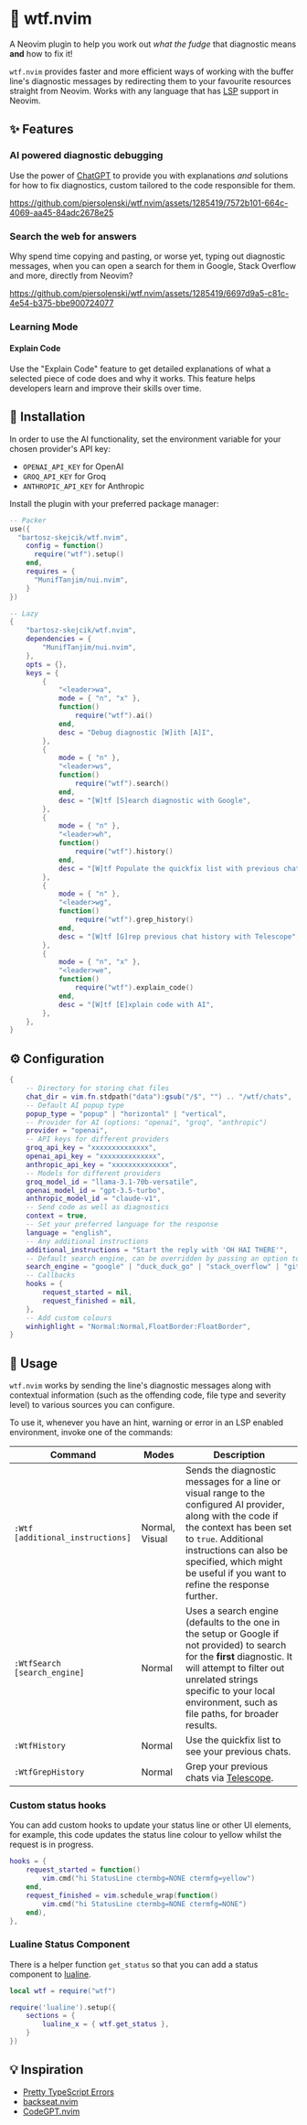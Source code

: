 # 🤯 wtf.nvim

A Neovim plugin to help you work out *what the fudge* that diagnostic means **and** how to fix it!

`wtf.nvim` provides faster and more efficient ways of working with the buffer line's diagnostic messages by redirecting them to your favourite resources straight from Neovim. 
Works with any language that has [LSP](https://microsoft.github.io/language-server-protocol/) support in Neovim.

## ✨ Features

### AI powered diagnostic debugging

Use the power of [ChatGPT](https://openai.com/blog/chatgpt) to provide you with explanations *and* solutions for how to fix diagnostics, custom tailored to the code responsible for them.

https://github.com/piersolenski/wtf.nvim/assets/1285419/7572b101-664c-4069-aa45-84adc2678e25

### Search the web for answers 

Why spend time copying and pasting, or worse yet, typing out diagnostic messages, when you can open a search for them in Google, Stack Overflow and more, directly from Neovim?

https://github.com/piersolenski/wtf.nvim/assets/1285419/6697d9a5-c81c-4e54-b375-bbe900724077

### Learning Mode

#### Explain Code

Use the "Explain Code" feature to get detailed explanations of what a selected piece of code does and why it works. This feature helps developers learn and improve their skills over time.

## 🔩 Installation

In order to use the AI functionality, set the environment variable for your chosen provider's API key:
- `OPENAI_API_KEY` for OpenAI
- `GROQ_API_KEY` for Groq
- `ANTHROPIC_API_KEY` for Anthropic

Install the plugin with your preferred package manager:

```lua
-- Packer
use({
  "bartosz-skejcik/wtf.nvim",
    config = function()
      require("wtf").setup()
    end,
    requires = {
      "MunifTanjim/nui.nvim",
    }
})

-- Lazy
{
	"bartosz-skejcik/wtf.nvim",
	dependencies = {
		"MunifTanjim/nui.nvim",
	},
  	opts = {},
	keys = {
		{
			"<leader>wa",
			mode = { "n", "x" },
			function()
				require("wtf").ai()
			end,
			desc = "Debug diagnostic [W]ith [A]I",
		},
		{
			mode = { "n" },
			"<leader>ws",
			function()
				require("wtf").search()
			end,
			desc = "[W]tf [S]earch diagnostic with Google",
		},
		{
			mode = { "n" },
			"<leader>wh",
			function()
				require("wtf").history()
			end,
			desc = "[W]tf Populate the quickfix list with previous chat [H]istory",
		},
		{
			mode = { "n" },
			"<leader>wg",
			function()
				require("wtf").grep_history()
			end,
			desc = "[W]tf [G]rep previous chat history with Telescope",
		},
        {
            mode = { "n", "x" },
            "<leader>we",
            function()
                require("wtf").explain_code()
            end,
            desc = "[W]tf [E]xplain code with AI",
        },
	},
}
```

## ⚙️ Configuration

```lua
{
   	-- Directory for storing chat files 
    chat_dir = vim.fn.stdpath("data"):gsub("/$", "") .. "/wtf/chats",
    -- Default AI popup type
    popup_type = "popup" | "horizontal" | "vertical",
    -- Provider for AI (options: "openai", "groq", "anthropic")
    provider = "openai",
    -- API keys for different providers
    groq_api_key = "xxxxxxxxxxxxxx",
    openai_api_key = "xxxxxxxxxxxxxx",
    anthropic_api_key = "xxxxxxxxxxxxxx",
    -- Models for different providers
    groq_model_id = "llama-3.1-70b-versatile",
    openai_model_id = "gpt-3.5-turbo",
    anthropic_model_id = "claude-v1",
    -- Send code as well as diagnostics
    context = true,
    -- Set your preferred language for the response
    language = "english",
    -- Any additional instructions
    additional_instructions = "Start the reply with 'OH HAI THERE'",
    -- Default search engine, can be overridden by passing an option to WtfSeatch
    search_engine = "google" | "duck_duck_go" | "stack_overflow" | "github" | "phind" | "perplexity",
    -- Callbacks
    hooks = {
        request_started = nil,
        request_finished = nil,
    },
    -- Add custom colours
    winhighlight = "Normal:Normal,FloatBorder:FloatBorder",
}
```

## 🚀 Usage

`wtf.nvim` works by sending the line's diagnostic messages along with contextual information (such as the offending code, file type and severity level) to various sources you can configure.

To use it, whenever you have an hint, warning or error in an LSP enabled environment, invoke one of the commands:

| Command | Modes | Description |
| -- | -- | -- |
| `:Wtf [additional_instructions]` | Normal, Visual | Sends the diagnostic messages for a line or visual range to the configured AI provider, along with the code if the context has been set to `true`. Additional instructions can also be specified, which might be useful if you want to refine the response further.
| `:WtfSearch [search_engine]` | Normal | Uses a search engine (defaults to the one in the setup or Google if not provided) to search for the **first** diagnostic. It will attempt to filter out unrelated strings specific to your local environment, such as file paths, for broader results. 
| `:WtfHistory` | Normal | Use the quickfix list to see your previous chats. 
| `:WtfGrepHistory` | Normal | Grep your previous chats via [Telescope](https://github.com/nvim-telescope/telescope.nvim!). 


### Custom status hooks

You can add custom hooks to update your status line or other UI elements, for example, this code updates the status line colour to yellow whilst the request is in progress.

```lua
hooks = {
    request_started = function()
        vim.cmd("hi StatusLine ctermbg=NONE ctermfg=yellow")
    end,
    request_finished = vim.schedule_wrap(function()
        vim.cmd("hi StatusLine ctermbg=NONE ctermfg=NONE")
    end),
},
```

### Lualine Status Component

There is a helper function `get_status` so that you can add a status component to [lualine](https://github.com/nvim-lualine/lualine.nvim).

```lua
local wtf = require("wtf")

require('lualine').setup({
    sections = {
        lualine_x = { wtf.get_status },
    }
})
```

## 💡 Inspiration

- [Pretty TypeScript Errors](https://github.com/yoavbls/pretty-ts-errors)
- [backseat.nvim](https://github.com/james1236/backseat.nvim/) 
- [CodeGPT.nvim](https://github.com/dpayne/CodeGPT.nvim) 

